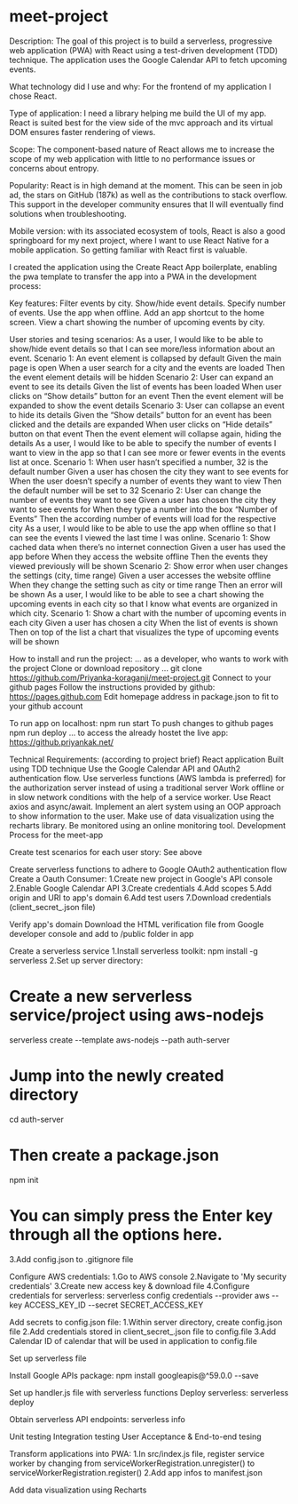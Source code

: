 # meet-project

Description:
The goal of this project is to build a serverless, progressive web application (PWA) with React using a test-driven development (TDD) technique. The application uses the Google Calendar API to fetch upcoming events.

What technology did I use and why:
For the frontend of my application I chose React.

Type of application: 
I need a library helping me build the UI of my app. React is suited best for the view side of the mvc approach and its virtual DOM ensures faster rendering of views.

Scope: 
The component-based nature of React allows me to increase the scope of my web application with little to no performance issues or concerns about entropy.

Popularity: React is in high demand at the moment. This can be seen in job ad, the stars on GitHub (187k) as well as the contributions to stack overflow. This support in the developer community ensures that Il will eventually find solutions when troubleshooting.

Mobile version: with its associated ecosystem of tools, React is also a good springboard for my next project, where I want to use React Native for a mobile application. So getting familiar with React first is valuable.

I created the application using the Create React App boilerplate, enabling the pwa template to transfer the app into a PWA in the development process:

Key features:
Filter events by city.
Show/hide event details.
Specify number of events.
Use the app when offline.
Add an app shortcut to the home screen.
View a chart showing the number of upcoming events by city.

User stories and tesing scenarios:
As a user, I would like to be able to show/hide event details so that I can see more/less information about an event.
Scenario 1: An event element is collapsed by default Given the main page is open When a user search for a city and the events are loaded Then the event element details will be hidden
Scenario 2: User can expand an event to see its details Given the list of events has been loaded When user clicks on “Show details” button for an event Then the event element will be expanded to show the event details
Scenario 3: User can collapse an event to hide its details Given the “Show details” button for an event has been clicked and the details are expanded When user clicks on “Hide details” button on that event Then the event element will collapse again, hiding the details
As a user, I would like to be able to specify the number of events I want to view in the app so that I can see more or fewer events in the events list at once.
Scenario 1: When user hasn’t specified a number, 32 is the default number Given a user has chosen the city they want to see events for When the user doesn’t specify a number of events they want to view Then the default number will be set to 32
Scenario 2: User can change the number of events they want to see Given a user has chosen the city they want to see events for When they type a number into the box “Number of Events” Then the according number of events will load for the respective city
As a user, I would like to be able to use the app when offline so that I can see the events I viewed the last time I was online.
Scenario 1: Show cached data when there’s no internet connection Given a user has used the app before When they access the website offline Then the events they viewed previously will be shown
Scenario 2: Show error when user changes the settings (city, time range) Given a user accesses the website offline When they change the setting such as city or time range Then an error will be shown
As a user, I would like to be able to see a chart showing the upcoming events in each city so that I know what events are organized in which city.
Scenario 1: Show a chart with the number of upcoming events in each city Given a user has chosen a city When the list of events is shown Then on top of the list a chart that visualizes the type of upcoming events will be shown

How to install and run the project:
... as a developer, who wants to work with the project
Clone or download repository ...
git clone https://github.com/Priyanka-koraganji/meet-project.git
Connect to your github pages Follow the instructions provided by github: https://pages.github.com
Edit homepage address in package.json to fit to your github account

To run app on localhost:
npm run start
To push changes to github pages
npm run deploy
... to access the already hostet the live app:
 https://github.priyankak.net/

Technical Requirements: (according to project brief)
React application
Built using TDD technique
Use the Google Calendar API and OAuth2 authentication flow.
Use serverless functions (AWS lambda is preferred) for the authorization server instead of using a traditional server
Work offline or in slow network conditions with the help of a service worker.
Use React axios and async/await.
Implement an alert system using an OOP approach to show information to the user.
Make use of data visualization using the recharts library.
Be monitored using an online monitoring tool.
Development Process for the meet-app

Create test scenarios for each user story:
See above

Create serverless functions to adhere to Google OAuth2 authentication flow
Create a Oauth Consumer:
1.Create new project in Google's API console
2.Enable Google Calendar API
3.Create credentials
4.Add scopes
5.Add origin and URI to app's domain
6.Add test users
7.Download credentials (client_secret_.json file)

Verify app's domain
Download the HTML verification file from Google developer console and add to /public folder in app

Create a serverless service
1.Install serverless toolkit:
npm install -g serverless
2.Set up server directory:
# Create a new serverless service/project using aws-nodejs
serverless create --template aws-nodejs --path auth-server
# Jump into the newly created directory
cd auth-server
# Then create a package.json
npm init
# You can simply press the Enter key through all the options here.
3.Add config.json to .gitignore file

Configure AWS credentials:
1.Go to AWS console
2.Navigate to 'My security credentials'
3.Create new access key & download file
4.Configure credentials for serverless:
serverless config credentials --provider aws --key ACCESS_KEY_ID --secret SECRET_ACCESS_KEY

Add secrets to config.json file:
1.Within server directory, create config.json file
2.Add credentials stored in client_secret_.json file to config.file
3.Add Calendar ID of calendar that will be used in application to config.file

Set up serverless file

Install Google APIs package:
npm install googleapis@^59.0.0 --save

Set up handler.js file with serverless functions
Deploy serverless:
serverless deploy

Obtain serverless API endpoints:
serverless info

Unit testing
Integration testing
User Acceptance & End-to-end tesing

Transform applications into PWA:
1.In src/index.js file, register service worker by changing from serviceWorkerRegistration.unregister() to serviceWorkerRegistration.register()
2.Add app infos to manifest.json

Add data visualization using Recharts
